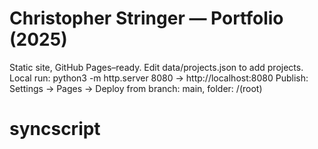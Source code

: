 # Christopher Stringer — Portfolio (2025)
Static site, GitHub Pages–ready. Edit data/projects.json to add projects.
Local run: python3 -m http.server 8080 -> http://localhost:8080
Publish: Settings -> Pages -> Deploy from branch: main, folder: /(root)
# syncscript
